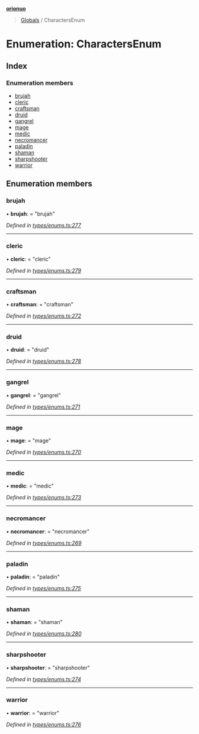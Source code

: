 **[orionuo](../README.md)**

> [Globals](../globals.md) / CharactersEnum

# Enumeration: CharactersEnum

## Index

### Enumeration members

* [brujah](charactersenum.md#brujah)
* [cleric](charactersenum.md#cleric)
* [craftsman](charactersenum.md#craftsman)
* [druid](charactersenum.md#druid)
* [gangrel](charactersenum.md#gangrel)
* [mage](charactersenum.md#mage)
* [medic](charactersenum.md#medic)
* [necromancer](charactersenum.md#necromancer)
* [paladin](charactersenum.md#paladin)
* [shaman](charactersenum.md#shaman)
* [sharpshooter](charactersenum.md#sharpshooter)
* [warrior](charactersenum.md#warrior)

## Enumeration members

### brujah

•  **brujah**:  = "brujah"

*Defined in [types/enums.ts:277](https://github.com/msviha/orionuo/blob/2f31050/src/types/enums.ts#L277)*

___

### cleric

•  **cleric**:  = "cleric"

*Defined in [types/enums.ts:279](https://github.com/msviha/orionuo/blob/2f31050/src/types/enums.ts#L279)*

___

### craftsman

•  **craftsman**:  = "craftsman"

*Defined in [types/enums.ts:272](https://github.com/msviha/orionuo/blob/2f31050/src/types/enums.ts#L272)*

___

### druid

•  **druid**:  = "druid"

*Defined in [types/enums.ts:278](https://github.com/msviha/orionuo/blob/2f31050/src/types/enums.ts#L278)*

___

### gangrel

•  **gangrel**:  = "gangrel"

*Defined in [types/enums.ts:271](https://github.com/msviha/orionuo/blob/2f31050/src/types/enums.ts#L271)*

___

### mage

•  **mage**:  = "mage"

*Defined in [types/enums.ts:270](https://github.com/msviha/orionuo/blob/2f31050/src/types/enums.ts#L270)*

___

### medic

•  **medic**:  = "medic"

*Defined in [types/enums.ts:273](https://github.com/msviha/orionuo/blob/2f31050/src/types/enums.ts#L273)*

___

### necromancer

•  **necromancer**:  = "necromancer"

*Defined in [types/enums.ts:269](https://github.com/msviha/orionuo/blob/2f31050/src/types/enums.ts#L269)*

___

### paladin

•  **paladin**:  = "paladin"

*Defined in [types/enums.ts:275](https://github.com/msviha/orionuo/blob/2f31050/src/types/enums.ts#L275)*

___

### shaman

•  **shaman**:  = "shaman"

*Defined in [types/enums.ts:280](https://github.com/msviha/orionuo/blob/2f31050/src/types/enums.ts#L280)*

___

### sharpshooter

•  **sharpshooter**:  = "sharpshooter"

*Defined in [types/enums.ts:274](https://github.com/msviha/orionuo/blob/2f31050/src/types/enums.ts#L274)*

___

### warrior

•  **warrior**:  = "warrior"

*Defined in [types/enums.ts:276](https://github.com/msviha/orionuo/blob/2f31050/src/types/enums.ts#L276)*
